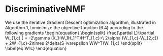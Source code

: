 # DiscriminativeNMF
We use the iterative Gradient Descent optimization algorithm, illustrated in Algorithm 1, tominimize the objective function (6.4) according to the following gradients 
\begin{equation}
    \begin{split}
        \frac{\partial L}{\partial W_{1,c} } = 
        -2\gamma (X_1-W_1H_1^T)H^T_{1,c}+\\ 2\alpha (W_{1,c}-W_{2,c}) + 
        2W_{1,c}-2\times 2\delta(S-\varepsilon WW^T)W_{1,c}
    \end{split}
    \label{eq:W1c}
\end{equation}

